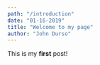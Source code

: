 ```yaml
---
path: "/introduction"
date: "01-16-2019"
title: "Welcome to my page"
author: "John Durso"
---
```


This is my **first** post!